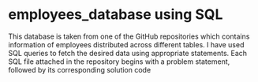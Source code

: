 # employees_database using SQL
This database is taken from one of the GitHub repositories which contains information of employees distributed across different tables. 
I have used SQL queries to fetch the desired data using appropriate statements. 
Each SQL file attached in the repository begins with a problem statement, followed by its corresponding solution code
